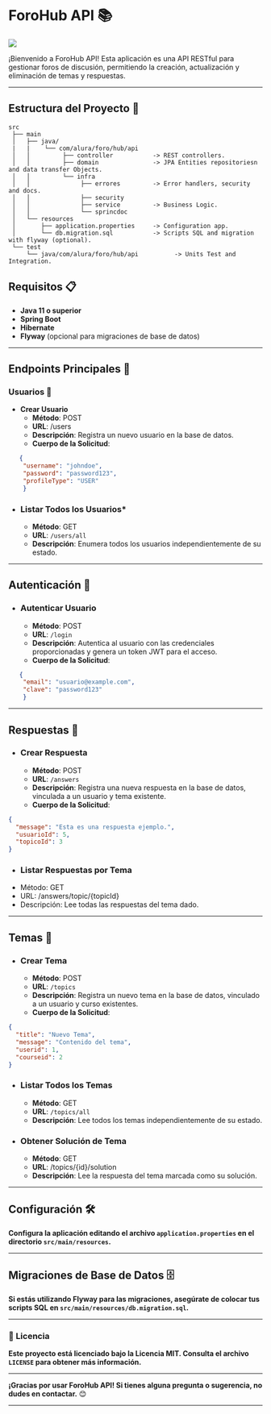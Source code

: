 # ForoHub API 📚
<p align="left">
   <img src="https://img.shields.io/github/stars/AFernandzG?style=social">
   </p>
¡Bienvenido a ForoHub API! Esta aplicación es una API RESTful para gestionar foros de discusión, permitiendo la creación, actualización y eliminación de temas y respuestas.

---

## Estructura del Proyecto 📂

```plaintext
src
 ├── main
 │   ├── java/
 |   |    └── com/alura/foro/hub/api
 │   │         ├── controller           -> REST controllers.
 │   │         ├── domain               -> JPA Entities repositoriesn and data transfer Objects.
 │   │         └── infra                
 │   │              ├── errores         -> Error handlers, security and docs.
 │   │              ├── security        
 │   │              ├── service         -> Business Logic.
 │   │              └── sprincdoc
 │   └── resources
 │       ├── application.properties     -> Configuration app.
 │       └── db.migration.sql           -> Scripts SQL and migration with flyway (optional).
 └── test
     └── java/com/alura/foro/hub/api          -> Units Test and Integration.
```
## Requisitos 📋
- **Java 11 o superior**
- **Spring Boot**
- **Hibernate**
- **Flyway** (opcional para migraciones de base de datos)

---
## Endpoints Principales 🚀
### Usuarios 👥
- **Crear Usuario**
  - **Método**: POST
  - **URL**: /users
  - **Descripción**: Registra un nuevo usuario en la base de datos.
  - **Cuerpo de la Solicitud**:

```json   
   {
    "username": "johndoe",
    "password": "password123",
    "profileType": "USER"
    }
```
- ### Listar Todos los Usuarios*
  - **Método**: GET
  - **URL**: `/users/all`
  - **Descripción**: Enumera todos los usuarios independientemente de su estado.

---
## Autenticación 🔐
- ### Autenticar Usuario
  - **Método**: POST
  - **URL**: `/login`
  - **Descripción**: Autentica al usuario con las credenciales proporcionadas y genera un token JWT para el acceso.
  - **Cuerpo de la Solicitud**:

```json
   {
    "email": "usuario@example.com",
    "clave": "password123"
    }
```
---
## Respuestas 💬
- ### Crear Respuesta
  - **Método**: POST
  - **URL**: `/answers`
  - **Descripción**: Registra una nueva respuesta en la base de datos, vinculada a un usuario y tema existente.
  - **Cuerpo de la Solicitud**:

```json
{
  "message": "Esta es una respuesta ejemplo.",
  "usuarioId": 5,
  "topicoId": 3
}
```
- ### Listar Respuestas por Tema
- Método: GET
- URL: /answers/topic/{topicId}
- Descripción: Lee todas las respuestas del tema dado.

---
## Temas 📑
- ### Crear Tema
  - **Método**: POST
  - **URL**: `/topics`
  - **Descripción**: Registra un nuevo tema en la base de datos, vinculado a un usuario y curso existentes.
  - **Cuerpo de la Solicitud**:
```json
{
  "title": "Nuevo Tema",
  "message": "Contenido del tema",
  "userid": 1,
  "courseid": 2
}

```
- ### Listar Todos los Temas
  - **Método**: GET
  - **URL**: `/topics/all`
  - **Descripción**: Lee todos los temas independientemente de su estado.
- ### Obtener Solución de Tema
  - **Método**: GET
  - **URL**: /topics/{id}/solution
  - **Descripción**: Lee la respuesta del tema marcada como su solución.

---
## Configuración 🛠️
**Configura la aplicación editando el archivo `application.properties` en el directorio `src/main/resources`.**

---
## Migraciones de Base de Datos 🗄️
**Si estás utilizando Flyway para las migraciones, asegúrate de colocar tus scripts SQL en `src/main/resources/db.migration.sql`.**

---
### 📝 Licencia
**Este proyecto está licenciado bajo la Licencia MIT. Consulta el archivo `LICENSE` para obtener más información.**

---
**¡Gracias por usar ForoHub API! Si tienes alguna pregunta o sugerencia, no dudes en contactar.** 😊

---
